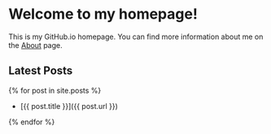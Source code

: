 # **Welcome to my homepage!**

This is my GitHub.io homepage. You can find more information about me on the [About](/about) page.

## Latest Posts

{% for post in site.posts %}

* [{{ post.title }}]({{ post.url }})

{% endfor %}
